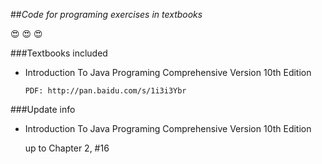 ##*Code for programing exercises in textbooks*

:heart_eyes: :heart_eyes: :heart_eyes:


###Textbooks included

- Introduction To Java Programing Comprehensive Version 10th Edition 

    `PDF: http://pan.baidu.com/s/1i3i3Ybr`


###Update info

- Introduction To Java Programing Comprehensive Version 10th Edition

  up to Chapter 2, #16
